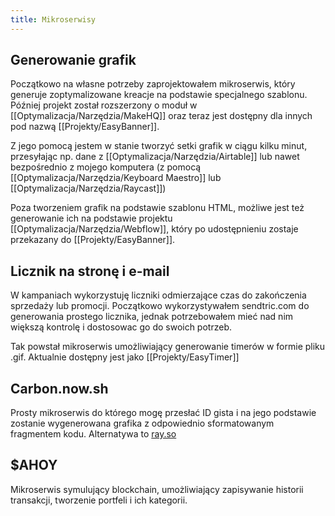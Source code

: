 ```yaml
---
title: Mikroserwisy
---
```

## Generowanie grafik
Początkowo na własne potrzeby zaprojektowałem mikroserwis, który generuje zoptymalizowane kreacje na podstawie specjalnego szablonu. Później projekt został rozszerzony o moduł w [[Optymalizacja/Narzędzia/MakeHQ]] oraz teraz jest dostępny dla innych pod nazwą [[Projekty/EasyBanner]].

Z jego pomocą jestem w stanie tworzyć setki grafik w ciągu kilku minut, przesyłając np. dane z [[Optymalizacja/Narzędzia/Airtable]] lub nawet bezpośrednio z mojego komputera (z pomocą [[Optymalizacja/Narzędzia/Keyboard Maestro]] lub [[Optymalizacja/Narzędzia/Raycast]])

Poza tworzeniem grafik na podstawie szablonu HTML, możliwe jest też generowanie ich na podstawie projektu [[Optymalizacja/Narzędzia/Webflow]], który po udostępnieniu zostaje przekazany do [[Projekty/EasyBanner]]. 

## Licznik na stronę i e-mail
W kampaniach wykorzystuję liczniki odmierzające czas do zakończenia sprzedaży lub promocji. Początkowo wykorzystywałem sendtric.com do generowania prostego licznika, jednak potrzebowałem mieć nad nim większą kontrolę i dostosowac go do swoich potrzeb. 

Tak powstał mikroserwis umożliwiający generowanie timerów w formie pliku .gif. Aktualnie dostępny jest jako [[Projekty/EasyTimer]]

## Carbon.now.sh
Prosty mikroserwis do którego mogę przesłać ID gista i na jego podstawie zostanie wygenerowana grafika z odpowiednio sformatowanym fragmentem kodu. Alternatywa to [ray.so](https://ray.so)

## $AHOY
Mikroserwis symulujący blockchain, umożliwiający zapisywanie historii transakcji, tworzenie portfeli i ich kategorii. 
